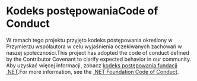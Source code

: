 # <a name="code-of-conduct"></a><span data-ttu-id="b879f-101">Kodeks postępowania</span><span class="sxs-lookup"><span data-stu-id="b879f-101">Code of Conduct</span></span>

<span data-ttu-id="b879f-102">W ramach tego projektu przyjęto kodeks postępowania określony w Przymierzu współautora w celu wyjaśnienia oczekiwanych zachowań w naszej społeczności.</span><span class="sxs-lookup"><span data-stu-id="b879f-102">This project has adopted the code of conduct defined by the Contributor Covenant to clarify expected behavior in our community.</span></span>
<span data-ttu-id="b879f-103">Aby uzyskać więcej informacji, zobacz [kodeks postępowania fundacji .NET](https://dotnetfoundation.org/code-of-conduct).</span><span class="sxs-lookup"><span data-stu-id="b879f-103">For more information, see the [.NET Foundation Code of Conduct](https://dotnetfoundation.org/code-of-conduct).</span></span>
